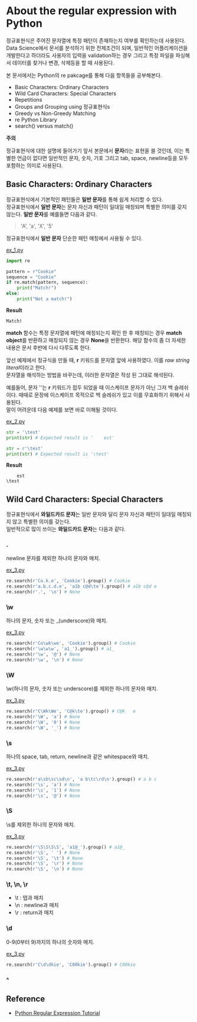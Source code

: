# About the regular expression with Python

정규표현식은 주어진 문자열에 특정 패턴이 존재하는지 여부를 확인하는데 사용된다. 
Data Science에서 문서를 분석하기 위한 전제조건이 되며, 일반적인 어플리케이션을 개발한다고 하더라도 사용자의 입력을 validation하는 경우 그리고 특정 파일을 파싱해서 데이터를 찾거나 변경, 삭제등을 할 때 사용된다.  

본 문서에서는 Python의 re pakcage를 통해 다음 항목들을 공부해본다. 

* Basic Characters: Ordinary Characters
* Wild Card Characters: Special Characters
* Repetitions
* Groups and Grouping using 정규표현식s
* Greedy vs Non-Greedy Matching
* re Python Library
* search() versus match()

**주의**

정규표현식에 대한 설명에 들어가기 앞서 본문에서 **문자**라는 표현을 쓸 것인데, 이는 특별한 언급이 없다면 일반적인 문자, 숫자, 기호 그리고 tab, space, newline등을 모두 포함하는 의미로 사용된다. 

## Basic Characters: Ordinary Characters

정규표현식에서 기본적인 패턴들은 **일반 문자**를 통해 쉽게 처리할 수 있다.   
정규표현식에서 **일반 문자**는 문자 자신과 패턴이 일대일 매칭되며 특별한 의미를 갖지 않는다. **일반 문자**를 예를들면 다음과 같다.  

>'A', 'a', 'X', '5'

정규표현식에서 **일반 문자** 단순한 패턴 매칭에서 사용될 수 있다.  

[ex_1.py](./ex_1.py)
```python
import re

pattern = r"Cookie"
sequence = "Cookie"
if re.match(pattern, sequence):
    print("Match!")
else: 
    print("Not a match!")
```
**Result**
```
Match!
```

**match** 함수는 특정 문자열에 패턴에 매칭되는지 확인 한 후 매칭되는 경우 **match object**를 반환하고 매칭되지 않는 경우 **None**을 반환한다. 해당 함수의 좀 더 자세한 내용은 문서 후반에 다시 다루도록 한다. 

앞선 예제에서 정규식을 만들 때, **r** 키워드를 문자열 앞에 사용하였다. 
이를 *raw string literal*이라고 한다.  
문자열을 해석하는 방법을 바꾸는데, 이러한 문자열은 작성 된 그대로 해석된다.  

예를들어, 문자 '\'는 **r** 키워드가 접두 되었을 때 이스케이프 문자가 아닌 그저 백 슬레쉬이다. 때때로 문장에 이스케이프 목적으로 백 슬레쉬가 있고 이를 무효화하기 위해서 사용된다.  
말이 어려운데 다음 예제를 보면 바로 이해될 것이다. 

[ex_2.py](./ex_2.py)
```python
str = '\test'
print(str) # Expected result is '    est'

str = r'\test'
print(str) # Expected result is '\test'
```
**Result**
```
	est
\test
```

## Wild Card Characters: Special Characters

정규표현식에서 **와일드카드 문자**는 일반 문자와 달리 문자 자신과 패턴이 일대일 매칭되지 않고 특별한 의미를 갖는다.  
일반적으로 많이 쓰이는 **와일드카드 문자**는 다음과 같다.  


### .

newline 문자를 제외한 하나의 문자와 매치.

[ex_3.py](./ex_3.py)
```python
re.search(r'Co.k.e', 'Cookie').group() # Cookie
re.search(r'a.b.c.d.e', 'a1b c@d\te').group() # a1b c@d	e
re.search(r'.', '\n') # None
```

### \w

하나의 문자, 숫자 또는 _(underscore)와 매치. 

[ex_3.py](./ex_3.py)
```python
re.search(r'Co\wk\we', 'Cookie').group() # Cookie
re.search(r'\w\w\w', 'a1_').group() # a1_
re.search(r'\w', '@') # None
re.search(r'\w', '\n') # None 
```

### \W

\w(하나의 문자, 숫자 또는 underscore)를 제외한 하나의 문자와 매치. 

[ex_3.py](./ex_3.py)
```python
re.search(r'C\Wk\We', 'C@k\te').group() # C@k	e
re.search(r'\W', 'a') # None
re.search(r'\W', '0') # None
re.search(r'\W', '_') # None
```

### \s

하나의 space, tab, return, newline과 같은 whitespace와 매치.

[ex_3.py](./ex_3.py)
```python
re.search(r'a\sb\sc\sd\n', 'a b\tc\rd\n').group() # a b	c
re.search(r'\s', 'a') # None 
re.search(r'\s', '1') # None 
re.search(r'\s', '@') # None
```

### \S 

\s를 제외한 하나의 문자와 매치.

[ex_3.py](./ex_3.py)
```python
re.search(r'\S\S\S\S', 'a1@_').group() # a1@_
re.search(r'\S', ' ') # None
re.search(r'\S', '\t') # None
re.search(r'\S', '\r') # None
re.search(r'\S', '\n') # None
```

### \t, \n, \r

* \t : 탭과 매치
* \n : newline과 매치
* \r : return과 매치

### \d

0-9(0부터 9)까지의 하나의 숫자와 매치. 

[ex_3.py](./ex_3.py)
```python
re.search(r'C\d\dkie', 'C00kie').group() # C00kie
```

### ^






## Reference
* [Python Regular Expression Tutorial](https://www.datacamp.com/community/tutorials/python-regular-expression-tutorial?utm_source=adwords_ppc&utm_campaignid=1001535064&utm_adgroupid=48949243189&utm_device=c&utm_keyword=&utm_matchtype=b&utm_network=g&utm_adpostion=1t1&utm_creative=236326164852&utm_targetid=dsa-379899700955&utm_loc_interest_ms=&utm_loc_physical_ms=1009871&gclid=EAIaIQobChMI05-YzZez2wIVECQrCh1PHg9jEAAYASAAEgK77fD_BwE)



